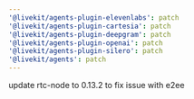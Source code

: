 ```yaml
---
'@livekit/agents-plugin-elevenlabs': patch
'@livekit/agents-plugin-cartesia': patch
'@livekit/agents-plugin-deepgram': patch
'@livekit/agents-plugin-openai': patch
'@livekit/agents-plugin-silero': patch
'@livekit/agents': patch
---
```


update rtc-node to 0.13.2 to fix issue with e2ee
